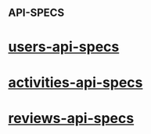 ## API-SPECS

# [users-api-specs](https://github.com/sumedha1308/activityspace/blob/master/documentation/user-api.md)<br>

# [activities-api-specs](https://github.com/sumedha1308/activityspace/blob/master/documentation/activities-api.md)<br>

# [reviews-api-specs](https://github.com/sumedha1308/activityspace/blob/master/documentation/reviews-api.md)<br>
